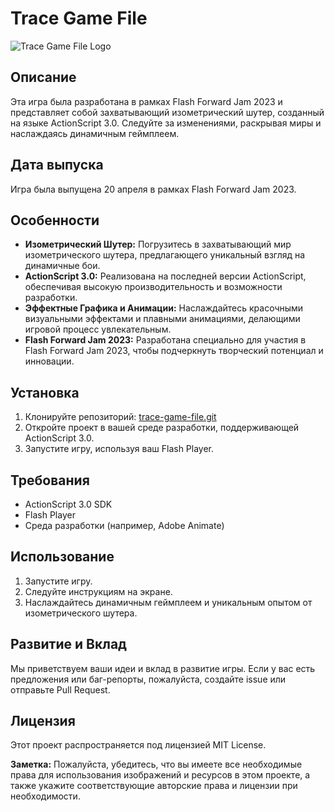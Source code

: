 # Trace Game File

![Trace Game File Logo](link/to/logo.png)

## Описание

Эта игра была разработана в рамках Flash Forward Jam 2023 и представляет собой захватывающий изометрический шутер, созданный на языке ActionScript 3.0. Следуйте за изменениями, раскрывая миры и наслаждаясь динамичным геймплеем.

## Дата выпуска

Игра была выпущена 20 апреля в рамках Flash Forward Jam 2023.

## Особенности

- **Изометрический Шутер:** Погрузитесь в захватывающий мир изометрического шутера, предлагающего уникальный взгляд на динамичные бои.
- **ActionScript 3.0:** Реализована на последней версии ActionScript, обеспечивая высокую производительность и возможности разработки.
- **Эффектные Графика и Анимации:** Наслаждайтесь красочными визуальными эффектами и плавными анимациями, делающими игровой процесс увлекательным.
- **Flash Forward Jam 2023:** Разработана специально для участия в Flash Forward Jam 2023, чтобы подчеркнуть творческий потенциал и инновации.

## Установка

1. Клонируйте репозиторий: [trace-game-file.git](https://github.com/mtv129/trace_game_file/)
2. Откройте проект в вашей среде разработки, поддерживающей ActionScript 3.0.
3. Запустите игру, используя ваш Flash Player.

## Требования

- ActionScript 3.0 SDK
- Flash Player
- Среда разработки (например, Adobe Animate)

## Использование

1. Запустите игру.
2. Следуйте инструкциям на экране.
3. Наслаждайтесь динамичным геймплеем и уникальным опытом от изометрического шутера.

## Развитие и Вклад

Мы приветствуем ваши идеи и вклад в развитие игры. Если у вас есть предложения или баг-репорты, пожалуйста, создайте issue или отправьте Pull Request.

## Лицензия

Этот проект распространяется под лицензией MIT License.

**Заметка:** Пожалуйста, убедитесь, что вы имеете все необходимые права для использования изображений и ресурсов в этом проекте, а также укажите соответствующие авторские права и лицензии при необходимости.
